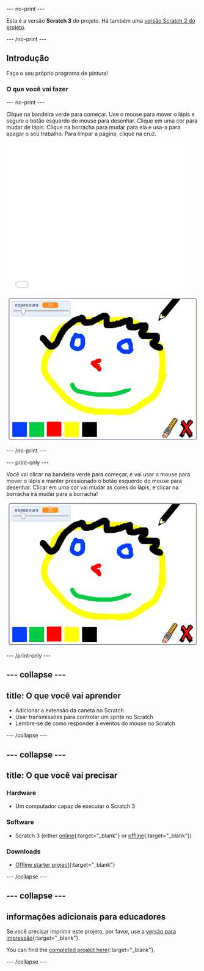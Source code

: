 \--- no-print \---

Esta é a versão **Scratch 3** do projeto. Há também uma [versão Scratch 2 do projeto](https://projects.raspberrypi.org/en/projects/paint-box-scratch2).

\--- /no-print \---

## Introdução

Faça o seu próprio programa de pintura!

### O que você vai fazer

\--- no-print \---

Clique na bandeira verde para começar. Use o mouse para mover o lápis e segure o botão esquerdo do mouse para desenhar. Clique em uma cor para mudar de lápis. Clique na borracha para mudar para ela e usa-a para apagar o seu trabalho. Para limpar a página, clique na cruz.

<div class="scratch-preview">
  <iframe allowtransparency="true" width="485" height="402" src="//scratch.mit.edu/projects/embed/267243161/?autostart=false" frameborder="0" scrolling="no"></iframe>
  <img src="images/showcase.png">
</div>

\--- /no-print \---

\--- print-only \---

Você vai clicar na bandeira verde para começar, e vai usar o mouse para mover o lápis e manter pressionado o botão esquerdo do mouse para desenhar. Clicar em uma cor vai mudar as cores do lápis, e clicar na borracha irá mudar para a borracha!

![galeria](images/showcase.png)

\--- /print-only \---

## \--- collapse \---

## title: O que você vai aprender

+ Adicionar a extensão da caneta no Scratch
+ Usar transmissões para controlar um sprite no Scratch
+ Lembre-se de como responder a eventos do mouse no Scratch

\--- /collapse \---

## \--- collapse \---

## title: O que você vai precisar

### Hardware

+ Um computador capaz de executar o Scratch 3

### Software

+ Scratch 3 (either [online](https://rpf.io/scratchon){:target="_blank"} or [offline](https://rpf.io/scratchoff){:target="_blank"})

### Downloads

+ [Offline starter project](https://rpf.io/p/en/paint-box-go){:target="_blank"}

\--- /collapse \---

## \--- collapse \---

## informações adicionais para educadores

Se você precisar imprimir este projeto, por favor, use a [versão para impressão](https://projects.raspberrypi.org/en/projects/paint-box/print){:target="_blank"}.

You can find the [completed project here](https://rpf.io/p/en/paint-box-get){:target="_blank"}.

\--- /collapse \---